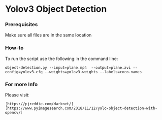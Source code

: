 # Yolov3 Object Detection

### Prerequisites

Make sure all files are in the same location

### How-to

To run the script use the following in the command line: 

```
object-detection.py --input=plane.mp4  --output=plane.avi --config=yolov3.cfg --weights=yolov3.weights --labels=coco.names

```

### For more Info

Please visit: 

```
[https://pjreddie.com/darknet/]
[https://www.pyimagesearch.com/2018/11/12/yolo-object-detection-with-opencv/]
```
